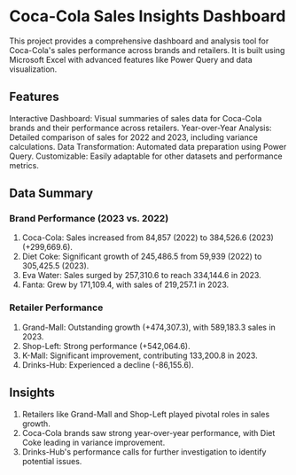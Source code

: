 # Coca-Cola Sales Insights Dashboard
This project provides a comprehensive dashboard and analysis tool for Coca-Cola's sales performance across brands and retailers. It is built using Microsoft Excel with advanced features like Power Query and data visualization.
## Features
Interactive Dashboard: Visual summaries of sales data for Coca-Cola brands and their performance across retailers.
Year-over-Year Analysis: Detailed comparison of sales for 2022 and 2023, including variance calculations.
Data Transformation: Automated data preparation using Power Query.
Customizable: Easily adaptable for other datasets and performance metrics.
## Data Summary
### Brand Performance (2023 vs. 2022)
1. Coca-Cola: Sales increased from 84,857 (2022) to 384,526.6 (2023) (+299,669.6).
2. Diet Coke: Significant growth of 245,486.5 from 59,939 (2022) to 305,425.5 (2023).
3. Eva Water: Sales surged by 257,310.6 to reach 334,144.6 in 2023.
4. Fanta: Grew by 171,109.4, with sales of 219,257.1 in 2023.
### Retailer Performance
1. Grand-Mall: Outstanding growth (+474,307.3), with 589,183.3 sales in 2023.
2. Shop-Left: Strong performance (+542,064.6).
3. K-Mall: Significant improvement, contributing 133,200.8 in 2023.
4. Drinks-Hub: Experienced a decline (-86,155.6).
## Insights
1. Retailers like Grand-Mall and Shop-Left played pivotal roles in sales growth.
2. Coca-Cola brands saw strong year-over-year performance, with Diet Coke leading in variance improvement.
3. Drinks-Hub's performance calls for further investigation to identify potential issues.
